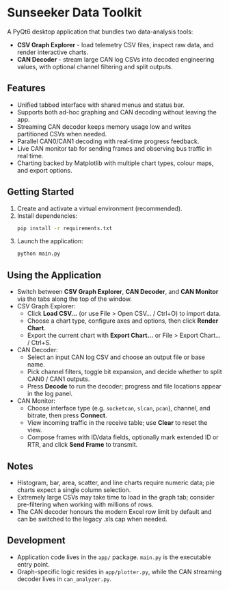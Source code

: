 # Sunseeker Data Toolkit

A PyQt6 desktop application that bundles two data-analysis tools:

- **CSV Graph Explorer** - load telemetry CSV files, inspect raw data, and render interactive charts.
- **CAN Decoder** - stream large CAN log CSVs into decoded engineering values, with optional channel filtering and split outputs.

## Features
- Unified tabbed interface with shared menus and status bar.
- Supports both ad-hoc graphing and CAN decoding without leaving the app.
- Streaming CAN decoder keeps memory usage low and writes partitioned CSVs when needed.
- Parallel CAN0/CAN1 decoding with real-time progress feedback.
- Live CAN monitor tab for sending frames and observing bus traffic in real time.
- Charting backed by Matplotlib with multiple chart types, colour maps, and export options.

## Getting Started
1. Create and activate a virtual environment (recommended).
2. Install dependencies:
   ```bash
   pip install -r requirements.txt
   ```
3. Launch the application:
   ```bash
   python main.py
   ```

## Using the Application
- Switch between **CSV Graph Explorer**, **CAN Decoder**, and **CAN Monitor** via the tabs along the top of the window.
- CSV Graph Explorer:
  - Click **Load CSV...** (or use File > Open CSV... / Ctrl+O) to import data.
  - Choose a chart type, configure axes and options, then click **Render Chart**.
  - Export the current chart with **Export Chart...** or File > Export Chart... / Ctrl+S.
- CAN Decoder:
  - Select an input CAN log CSV and choose an output file or base name.
  - Pick channel filters, toggle bit expansion, and decide whether to split CAN0 / CAN1 outputs.
  - Press **Decode** to run the decoder; progress and file locations appear in the log panel.
- CAN Monitor:
  - Choose interface type (e.g. `socketcan`, `slcan`, `pcan`), channel, and bitrate, then press **Connect**.
  - View incoming traffic in the receive table; use **Clear** to reset the view.
  - Compose frames with ID/data fields, optionally mark extended ID or RTR, and click **Send Frame** to transmit.

## Notes
- Histogram, bar, area, scatter, and line charts require numeric data; pie charts expect a single column selection.
- Extremely large CSVs may take time to load in the graph tab; consider pre-filtering when working with millions of rows.
- The CAN decoder honours the modern Excel row limit by default and can be switched to the legacy .xls cap when needed.

## Development
- Application code lives in the `app/` package. `main.py` is the executable entry point.
- Graph-specific logic resides in `app/plotter.py`, while the CAN streaming decoder lives in `can_analyzer.py`.
